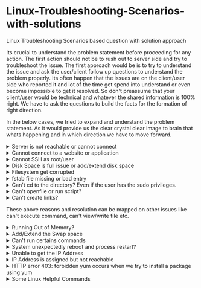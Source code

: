 # Linux-Troubleshooting-Scenarios-with-solutions
Linux Troubleshooting Scenarios based question with solution approach 

Its crucial to understand the problem statement before proceeding for any action. The first action should not be to rush out to server side and try to troubleshoot the issue. The first approach would be is to try to understand the issue and ask the user/client follow up questions to understand the problem properly. Its often happen that the issues are on the client/user side who reported it and lot of the time get spend into understand or even become impossible to get it resolved. So don't preassume that your client/user would be technical and whatever the shared information is 100% right. We have to ask the questions to build the facts for the formation of right direction. 

In the below cases, we tried to expand and understand the problem statement. As it would provide us the clear crystal clear image to brain that whats happening and in which direction we have to move forward. 

<details>
<summary>Server is not reachable or cannot connect</summary>
<!--All you need is a blank line-->

    . 
    ├── Ping the server by Hostname and IP Address
    │   ├── Hostname/IP Address is pingable
    │   │   ├── Issue might be on the client side as server is reachable
    │   ├── Hostname is not pingable but IP Address is pingable
    │   │   ├── Could be the DNS issue
    │   │   │   ├── check /etc/hosts 
    │   │   │   ├── check /etc/resolv.conf 
    │   │   │   ├── check /etc/nsswitch.conf
    │   │   │   ├── (Optional) DNS can also be defined in the /etc/sysconfig/network-scripts/ifcfg-<interface>
    │   ├── Hostname/IP Address both are not pingable
    │   │   ├── Check the other server on its same network to see if there is Network side access issue or other overall something bad
    │   │   │   ├── False: Issue is not overall network side but its with that host/server
    │   │   │   ├── True: Might be overall network side issue
    │   │   ├── Logged into server by Virtual Console, if the server is PoweredON. Check the uptime
    │   │   ├── Check if the server has the IP, and has UP status of Network interface
    │   │   │   ├── (Optional) Also check IP related information from /etc/sysconfig/network-scripts/ifcfg-<interface>
    │   │   ├── Ping the gateway, also check routes
    │   │   ├── Check Selinux, Firewall rules
    │   │   ├── Check physical cable conn
    └── ...
   
</details>


<details>
<summary>Cannot connect to a website or application</summary>
<!--All you need is a blank line-->

    . 
    ├── Ping the server by Hostname and IP Address
    │   ├── False: Above Troublshooting Diagram "Server is not reachable or cannot connect"
    │   ├── True: Check the service availabilty by using telnet command with port
    │   │   ├── True: Service is running 
    │   │   ├── False: Service is not reachable or running 
    │   │   │   ├── Check the service status using systemctl or other command 
    │   │   │   ├── Check the firewall/selinux
    │   │   │   ├── Check the service logs
    │   │   │   ├── Check the service configuration
    └── ...

</details>

    
<details>
<summary>Cannot SSH as root/user</summary>
<!--All you need is a blank line-->

    . 
    ├── Ping the server by Hostname and IP Address
    │   ├── False: Above Troublshooting Diagram "Server is not reachable or cannot connect"
    │   ├── True: Check the service availabilty by using telnet command with port
    │   │   ├── True: Service is running 
    │   │   │   ├── Issue migh be on client side
    │   │   │   ├── User might be disabled, nologin shell, disabled root login and other configuration
    │   │   ├── False: Service is not reachable or running 
    │   │   │   ├── Check the service status using systemctl or other command 
    │   │   │   ├── Check the firewall/selinux
    │   │   │   ├── Check the service logs
    │   │   │   ├── Check the service configuration
    └── ...

</details>

 

<details>
<summary>Disk Space is full issue or add/extend disk space</summary>
<!--All you need is a blank line-->

    . 
    ├── System Performance degradation detection
    │   ├── Application getting slow/unresponsive
    │   ├── Commands are not running (For Example: as / disk space is full)
    │   ├── Cannot do logging and other etc
    ├── Analyse the issue
    │   ├── df command to find the problematic filesystem space issue
    ├── Action
    │   ├── After finding the specific filesystem, use du command in that filesystem to get which files/directories are large
    │   ├── Compress/remove big files
    │   ├── Move the items to another partition/server
    │   ├── Check the health status of the disks using badblocks command (For Example: #badblocks -v /dev/sda)
    │   ├── Check which process is IO Bound (using iostat)
    │   ├── Create a link to file/dir
    ├── New disk addition
    │   ├── Simple partition
    │   │   ├── Add disk to VM
    │   │   ├── Check the new disk with df/lsblk command
    │   │   ├── fdisk to create partition. Better to have LVM partition
    │   │   ├── Create filesytem and mount it
    │   │   ├── fstab entry for persistent
    │   ├── LVM Partition
    │   │   ├── Add disk to VM
    │   │   ├── Check the new disk with df/lsblk command
    │   │   ├── fdisk to create LVM partition
    │   │   ├── PV, VG, LV
    │   │   ├── Create filesytem and mount it
    │   │   ├── fstab entry for persistent
    │   ├── Extend LVM partition
    │   │   ├── Add disk, and create LVM partition 
    │   │   ├── Add LVM partition (PV) in existing VG
    │   │   ├── Extend LV and resize filesystem
    └── ...

</details>

    
<details>
<summary>Filesystem get corrupted</summary>
<!--All you need is a blank line-->

    . 
    ├── check /var/log/messages, dmesg and other log files
    ├── if we have a badsector logs, we have to run fsck
    │   ├── True: 
    │   │   ├── run fsck on block device not on the mountpoint and make sure its not mouted. As busy device error would occur
    │   │   ├── if its on / and we can’t umount it as it contain OS
    │   │   ├── reboot the system into resuce mode as booting it from CDROM by applying ISO
    │   │   ├── proceed to continue the shell and run fsck, disk repair without mounting it 
    └── ...

</details>

<details>
<summary>fstab file missing or bad entry</summary>
<!--All you need is a blank line-->

    . 
    ├── One of the error that cause the system unable to BOOT UP 
    ├── Check /var/log/messages, dmesg and other log files
    ├── If we have a badsector logs, we have to run fsck
    │   ├── True: 
    │   │   ├── reboot the system into resuce mode as booting it from CDROM by applying ISO
    │   │   ├── proceed with option 1, which mount the original root filesystem under /mnt/sysimage
    │   │   ├── edit fstab entries or create a new file with the help of blkid and reboot
    └── ...

</details>

<details>
<summary>Can't cd to the directory? Even if the user has the sudo privileges.</summary>
<!--All you need is a blank line-->

    . 
    ├── Reasons and Resolution
    │   ├── Directory does not exist
    │   ├── Pathname conflict: relative vs absolute path
    │   ├── Parent directory permission/ownership
    │   ├── Doesn't have executable permission on target directory
    │   ├── Hidden directory
    └── ...

</details>


<details>
<summary>Can't openfile or run script?</summary>
<!--All you need is a blank line-->

    . 
    ├── Reasons and Resolution
    │   ├── Target directory/File does not exist
    │   ├── Pathname conflict: relative vs absolute path
    │   ├── Parent directory permission/ownership
    │   ├── Target file permission/ownership and have the executable
    │   ├── Hidden directory/file
    └── ...

</details>
   

<details>
<summary>Can't create links?</summary>
<!--All you need is a blank line-->

    . 
    ├── Reasons and Resolution
    │   ├── Target directory/File does not exist
    │   ├── Pathname conflict: relative vs absolute path - (should be complete path)
    │   ├── Parent directory permission/ownership 
    │   ├── Target file permission/ownership - (as there should be read permission)
    │   ├── Hidden directory/file
    └── ...

</details>

These above reasons and resolution can be mapped on other issues like can't execute command, can't view/write file etc.


<details>
<summary>Running Out of Memory?</summary>
<!--All you need is a blank line-->

    . 
    ├── Types
    │   ├── Cache (L1, L2, L3)
    │   ├── RAM
    │   │   ├── Usage
    │   │   │   ├── #free -h
    │   │   │   │   ├── Total (Total assigned memory)
    │   │   │   │   ├── Used (Total actual used memory)
    │   │   │   │   ├── Free (Actual free memory)
    │   │   │   │   ├── Shared (Shared Memory)
    │   │   │   │   ├── Buff/Cache (Pages cache memory)
    │   │   │   │   ├── Available (Memory can be freed)
    │   │   │   ├── /proc/meminfo
    │   │   │   │   ├── file active
    │   │   │   │   ├── file inactive
    │   │   │   │   ├── anon active 
    │   │   │   │   ├── anon inactive
    │   ├── Swap (Virtual Memory)
    ├── Resolution
    │   ├── Identify the processes that are using high memory using top, htop, ps etc.
    │   ├── Check the OOM in logs and also check if there is a memory commitment in sysctl.conf
    │   ├── Kill or restart the process/service
    │   ├── prioritize the process using nice 
    │   ├── Add/Extend the swap space 
    │   ├── Add more physical more RAM
    └── ...

</details>


<details>
<summary>Add/Extend the Swap space</summary>
<!--All you need is a blank line-->

    . 
    ├── Due to running out of memory, we would need to add more swap space
    │   ├── Create a file with #dd, as it will reserve the blocks of disk for swap file
    │   ├── Set permission 600 and give root ownership
    │   ├── #mkswap
    │   ├── Now Turned swap on #swapon
    │   ├── fstab entry for persistent
    └── ...

</details>


<details>
<summary>Can't run certains commands</summary>
<!--All you need is a blank line-->

    . 
    ├── Troubleshooting and Resolution
    │   ├── command
    │   │   ├── Could be the system related command which non root user does not have the access
    │   │   ├── Could be the user defined script/command
    │   ├── Troubleshooting
    │   │   ├── permission/ownership of the command/script
    │   │   ├── sudo permission
    │   │   ├── absolute/relative path of command/script
    │   │   ├── not defined in user $PATH variable
    │   │   ├── command is not installed 
    │   │   ├── command library is missing or deleted
    └── ...

</details>

    
<details>
<summary>System unexpectedly reboot and process restart?</summary>
<!--All you need is a blank line-->

    . 
    ├── Troubleshooting and Resolution
    │   ├── System reboot/crash reasons
    │   │   ├── CPU stress
    │   │   ├── RAM stress
    │   │   ├── Kernel fault
    │   │   ├── Hardware fault
    │   ├── Process restart
    │   │   ├── System reboot
    │   │   ├── Restart itself
    │   │   ├── Watchdog application 
    │   │   │   ├── To prevent high stress on system resources 
    │   │   │   ├── If application causing stress, so it will restart or terminate
    │   ├── Troubleshooting
    │   │   ├── After logged in, check the status by using commands like uptime, top, dmesg, journalctl, iostat -xz 1
    │   │   ├── syslog.log, boot.log, dmesg, messages.log etc 
    │   │   ├── custom log path of applicatoin
    │   │   ├── if not completely accessible, so take the virutal console like from ILO, IDRAC etc
    │   │   ├── open a case and reach out a vendor
    └── ...

</details>

 
<details>
<summary>Unable to get the IP Address</summary>
<!--All you need is a blank line-->

    . 
    ├── IP Assignment Methods
    │   ├── DHCP
    │   │   ├── Fixed Allocation
    │   │   ├── Dynamic Allocation
    │   ├── Static
    ├── Troubleshooting
    │   ├── check network setting from virtualization environment like VMware, VirtualBox or etc
    │   ├── check the IP address is assigned or not
    │   ├── check the NIC status from host side using #lspci, #nmcli etc
    │   ├── restart network service 
    └── ...

</details>


<details>
<summary>IP Address is assigned but not reachable</summary>
<!--All you need is a blank line-->

    . 
    ├── Troubleshooting
    │   ├── check the physical network connectivity, configured switch interface
    │   ├── check the NIC status from software/hardware level using #lspci, #nmcli, #mii-tool etc
    │   ├── check gateway, netmask, and ping the gateway to verify outbound traffic
    │   ├── check the network routes and service 
    │   ├── check the IP Address duplication 
    │   ├── check the firewall access on the host and from the Network Team
    └── ...

</details>


<details>
<summary>HTTP error 403: forbidden yum occurs when we try to install a package using yum</summary>
<i>The HTTP 403 Forbidden response status code indicates that the server understands the request but refuses to authorize it. The access is permanently forbidden and tied to the application logic, such as insufficient rights to a resource. [Ref](https://developer.mozilla.org/en-US/docs/Web/HTTP/Status/403 , https://bobcares.com/blog/http-error-403-forbidden-yum/)</i>
<!--All you need is a blank line-->

    . 
    ├── There could be some major causes during installing pkg from yum
    │   ├── Network configuration
    │   │   ├── If you are using proxy server
    │   │   │   ├── check the proxy setting in the /etc/yum.conf as its effective rather than using env variable #export https_proxy=https://<ip/hostname>:<port>
    │   │   │   │   ├── If the proxy server is valid
    │   │   │   │   │   ├── Check the ACL on the proxy server
    │   │   ├── Other
    │   ├── A corrupt repo
    │   ├── Permission of packages
    │   │   ├── This option most ofently not used because we linux manages by itself so avoid to proceed for this option. The use of this option irresponsibly could make the system unstable
    │   ├── Selinux issue
    │   ├── firewalld rules
    │   ├── Other
    └── ...

</details>
    
   
<details>
<summary>Some Linux Helpful Commands</summary>
<!--All you need is a blank line-->

```bash
Linux Commands 
  
$nslookup #for DNS resolution
$ip #to get ip address information 
$ping #to check the reachability 
$netstat #show network information like port binding, routes etc.
$df #to get the overall disk usage
$du
$badblocks
$iostat
$lsblk
$fdisk
$pvcreate
$vgcreate
$lvcreate
$vgextend
$lvextend
$dmesg    
$blkid
$free -h
$cat /proc/meminfo
$env    
```

</details>
 
 
